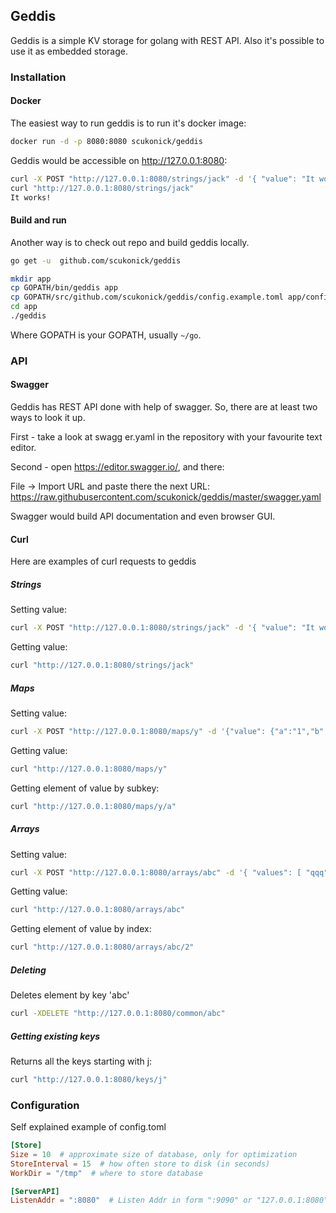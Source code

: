 ## Geddis ##
Geddis is a simple KV storage for golang with 
REST API. Also it's possible to use it as embedded storage.

### Installation ###
#### Docker ####
The easiest way to run geddis is to run it's docker
image:
```bash
docker run -d -p 8080:8080 scukonick/geddis
```
Geddis would be accessible on http://127.0.0.1:8080:
```bash
curl -X POST "http://127.0.0.1:8080/strings/jack" -d '{ "value": "It works!", "ttl": 100}'
curl "http://127.0.0.1:8080/strings/jack"
It works!
```

#### Build and run ####
Another way is to check out repo and build geddis locally.
```bash
go get -u  github.com/scukonick/geddis

mkdir app
cp GOPATH/bin/geddis app
cp GOPATH/src/github.com/scukonick/geddis/config.example.toml app/config.toml
cd app
./geddis
```
Where GOPATH is your GOPATH, usually `~/go`.

### API ###

#### Swagger ####
Geddis has REST API done with help of swagger.
So, there are at least two ways to look it up.

First - take a look at swagg    er.yaml in the repository 
with your favourite text editor.

Second - open https://editor.swagger.io/, and there:
 
File -> Import URL and paste there the next URL: 
https://raw.githubusercontent.com/scukonick/geddis/master/swagger.yaml

Swagger would build API documentation and even browser GUI.

#### Curl ####
Here are examples of curl requests to geddis
##### Strings #####
Setting value:
```bash
curl -X POST "http://127.0.0.1:8080/strings/jack" -d '{ "value": "It works!", "ttl": 200000}'
```
Getting value:
```bash
curl "http://127.0.0.1:8080/strings/jack"
```

##### Maps #####
Setting value:
```bash
curl -X POST "http://127.0.0.1:8080/maps/y" -d '{"value": {"a":"1","b":"2"}, "ttl": 0}'
```
Getting value:
```bash
curl "http://127.0.0.1:8080/maps/y"
```
Getting element of value by subkey:
```bash
curl "http://127.0.0.1:8080/maps/y/a"
```

##### Arrays #####
Setting value:
```bash
curl -X POST "http://127.0.0.1:8080/arrays/abc" -d '{ "values": [ "qqq", "www", "eeee" ], "ttl": 0}'
```
Getting value:
```bash
curl "http://127.0.0.1:8080/arrays/abc"
```
Getting element of value by index:
```bash
curl "http://127.0.0.1:8080/arrays/abc/2"
```

##### Deleting #####
Deletes element by key 'abc'
```bash
curl -XDELETE "http://127.0.0.1:8080/common/abc"
```

##### Getting existing keys #####
Returns all the keys starting with j:
```bash 
curl "http://127.0.0.1:8080/keys/j"
```


### Configuration ###
Self explained example of config.toml
```toml
[Store]
Size = 10  # approximate size of database, only for optimization 
StoreInterval = 15  # how often store to disk (in seconds)
WorkDir = "/tmp"  # where to store database 

[ServerAPI]
ListenAddr = ":8080"  # Listen Addr in form ":9090" or "127.0.0.1:8080"
```